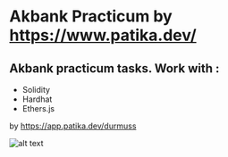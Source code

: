 # Akbank Practicum by https://www.patika.dev/

## Akbank practicum tasks. Work with : 
- Solidity 
- Hardhat 
- Ethers.js



by https://app.patika.dev/durmuss

![alt text](https://patika-cohorts-prod.s3-eu-central-1.amazonaws.com/cohorts/akbank-web3-practicum/8TsBq9AxSREaJj8ht-cohorts-cover)
